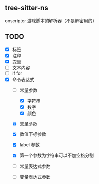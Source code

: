 ## tree-sitter-ns

onscripter 游戏脚本的解析器（不是解密用的）

## TODO

- [x] 标签
- [x] 注释
- [x] 变量
- [ ] 文本内容
- [ ] if for
- [x] 命令表达式
    - [ ] 常量参数
        - [x] 字符串
        - [x] 数字
        - [x] 颜色
    - [x] 变量参数
    - [x] 数值下标参数
    - [x] label 参数
    - [x] 第一个参数为字符串可以不加空格分割
    - [ ] 常量表达式参数
    - [ ] 变量表达式参数

